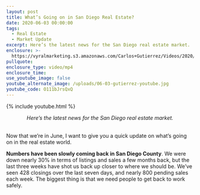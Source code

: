 ```yaml
---
layout: post
title: What’s Going on in San Diego Real Estate?
date: 2020-06-03 00:00:00
tags:
  - Real Estate
  - Market Update
excerpt: Here’s the latest news for the San Diego real estate market.
enclosure: >-
  https://vyralmarketing.s3.amazonaws.com/Carlos+Gutierrez/Videos/2020/Whats+Going+on+in+San+Diego+Real+Estate_.mp4
pullquote:
enclosure_type: video/mp4
enclosure_time:
use_youtube_image: false
youtube_alternate_image: /uploads/06-03-gutierrez-youtube.jpg
youtube_code: O111bJrsQxQ
---
```


{% include youtube.html %}

<center><em>Here&rsquo;s the latest news for the San Diego real estate market.</em></center>

<br>Now that we’re in June, I want to give you a quick update on what’s going on in the real estate world.

**Numbers have been slowly coming back in San Diego County**. We were down nearly 30% in terms of listings and sales a few months back, but the last three weeks have shot us back up closer to where we should be. We’ve seen 428 closings over the last seven days, and nearly 800 pending sales each week. The biggest thing is that we need people to get back to work safely.